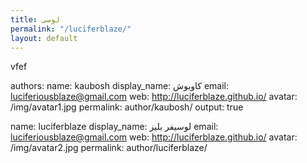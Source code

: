 ```yaml
---
title: لوسی
permalink: "/luciferblaze/"
layout: default
---
```


vfef


  authors:
  name: kaubosh
  display_name: کاوبوش
  email: luciferiousblaze@gmail.com
  web: http://luciferblaze.github.io/
  avatar: /img/avatar1.jpg
  permalink: author/kaubosh/
  output: true

  name: luciferblaze
  display_name: لوسیفر بلیز
  email: luciferiousblaze@gmail.com
  web: http://luciferblaze.github.io/
  avatar: /img/avatar2.jpg
  permalink: author/luciferblaze/